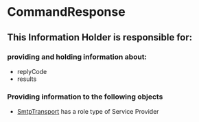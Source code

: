 # CommandResponse
## This Information Holder is responsible for:
### providing and holding information about: 
* replyCode
* results
### Providing information to the following objects 
* [SmtpTransport](../ServiceProviders/SmtpTransport.md) has a role type of Service Provider
